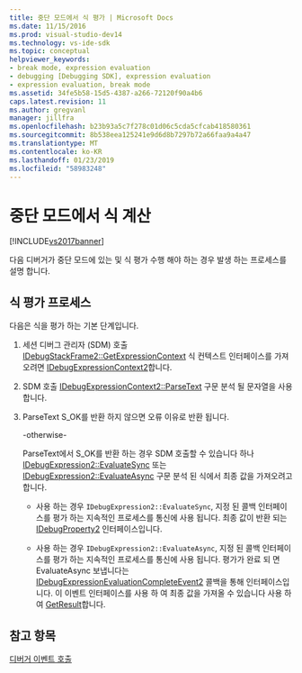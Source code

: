 ```yaml
---
title: 중단 모드에서 식 평가 | Microsoft Docs
ms.date: 11/15/2016
ms.prod: visual-studio-dev14
ms.technology: vs-ide-sdk
ms.topic: conceptual
helpviewer_keywords:
- break mode, expression evaluation
- debugging [Debugging SDK], expression evaluation
- expression evaluation, break mode
ms.assetid: 34fe5b58-15d5-4387-a266-72120f90a4b6
caps.latest.revision: 11
ms.author: gregvanl
manager: jillfra
ms.openlocfilehash: b23b93a5c7f278c01d06c5cda5cfcab418580361
ms.sourcegitcommit: 8b538eea125241e9d6d8b7297b72a66faa9a4a47
ms.translationtype: MT
ms.contentlocale: ko-KR
ms.lasthandoff: 01/23/2019
ms.locfileid: "58983248"
---
```

# <a name="expression-evaluation-in-break-mode"></a>중단 모드에서 식 계산
[!INCLUDE[vs2017banner](../../includes/vs2017banner.md)]

다음 디버거가 중단 모드에 있는 및 식 평가 수행 해야 하는 경우 발생 하는 프로세스를 설명 합니다.  
  
## <a name="expression-evaluation-process"></a>식 평가 프로세스  
 다음은 식을 평가 하는 기본 단계입니다.  
  
1.  세션 디버그 관리자 (SDM) 호출 [IDebugStackFrame2::GetExpressionContext](../../extensibility/debugger/reference/idebugstackframe2-getexpressioncontext.md) 식 컨텍스트 인터페이스를 가져오려면 [IDebugExpressionContext2](../../extensibility/debugger/reference/idebugexpressioncontext2.md)합니다.  
  
2.  SDM 호출 [IDebugExpressionContext2::ParseText](../../extensibility/debugger/reference/idebugexpressioncontext2-parsetext.md) 구문 분석 될 문자열을 사용 합니다.  
  
3.  ParseText S_OK를 반환 하지 않으면 오류 이유로 반환 됩니다.  
  
     -otherwise-  
  
     ParseText에서 S_OK를 반환 하는 경우 SDM 호출할 수 있습니다 하나 [IDebugExpression2::EvaluateSync](../../extensibility/debugger/reference/idebugexpression2-evaluatesync.md) 또는 [IDebugExpression2::EvaluateAsync](../../extensibility/debugger/reference/idebugexpression2-evaluateasync.md) 구문 분석 된 식에서 최종 값을 가져오려고 합니다.  
  
    -   사용 하는 경우 `IDebugExpression2::EvaluateSync`, 지정 된 콜백 인터페이스를 평가 하는 지속적인 프로세스를 통신에 사용 됩니다. 최종 값이 반환 되는 [IDebugProperty2](../../extensibility/debugger/reference/idebugproperty2.md) 인터페이스입니다.  
  
    -   사용 하는 경우 `IDebugExpression2::EvaluateAsync`, 지정 된 콜백 인터페이스를 평가 하는 지속적인 프로세스를 통신에 사용 됩니다. 평가가 완료 되 면 EvaluateAsync 보냅니다는 [IDebugExpressionEvaluationCompleteEvent2](../../extensibility/debugger/reference/idebugexpressionevaluationcompleteevent2.md) 콜백을 통해 인터페이스입니다. 이 이벤트 인터페이스를 사용 하 여 최종 값을 가져올 수 있습니다 사용 하 여 [GetResult](../../extensibility/debugger/reference/idebugexpressionevaluationcompleteevent2-getresult.md)합니다.  
  
## <a name="see-also"></a>참고 항목  
 [디버거 이벤트 호출](../../extensibility/debugger/calling-debugger-events.md)
